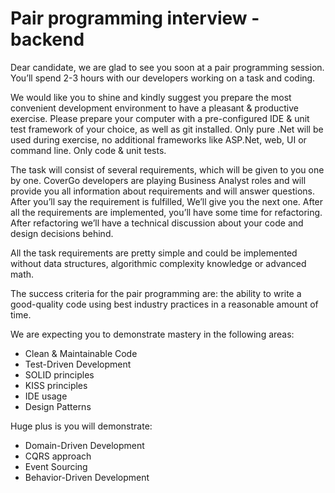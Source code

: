 # Pair programming interview - backend

Dear candidate, we are glad to see you soon at a pair programming session. 
You’ll spend 2-3 hours with our developers working on a task and coding. 

We would like you to shine and kindly suggest you prepare the most convenient
development environment to have a pleasant & productive exercise. Please 
prepare your computer with a pre-configured IDE & unit test framework of your choice, 
as well as git installed. Only pure .Net will be used during exercise, no additional frameworks like ASP.Net, web, UI or command line. Only code & unit tests.

The task will consist of several requirements, which will be given to you one by one. 
CoverGo developers are playing Business Analyst roles and will provide you all information about requirements and will answer questions. After you’ll say the requirement is fulfilled, 
We’ll give you the next one. After all the requirements are implemented, you’ll have some time for refactoring. After refactoring we’ll have a technical discussion about your code and design decisions behind.

All the task requirements are pretty simple and could be implemented without data structures, algorithmic complexity knowledge or advanced math. 

The success criteria for the pair programming are: the ability to write a good-quality code using best industry practices in a reasonable amount of time. 

We are expecting you to demonstrate mastery in the following areas: 

+ Clean & Maintainable Code 
+ Test-Driven Development 
+ SOLID principles 
+ KISS principles 
+ IDE usage 
+ Design Patterns

Huge plus is you will demonstrate: 

+ Domain-Driven Development 
+ CQRS approach
+ Event Sourcing
+ Behavior-Driven Development
